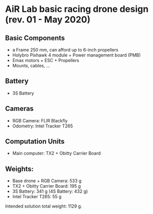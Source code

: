# AiR Lab basic racing drone design (rev. 01 - May 2020)

## Basic Components

- a Frame 250 mm, can afford up to 6-inch propellers
- Holybro Pixhawk 4 module + Power management board (PMB)
- Emax motors + ESC + Propellers
- Mounts, cables, ...

## Battery
- 3S Battery

## Cameras
- RGB Camera: FLIR Blackfly
- Odometry: Intel Tracker T265

## Computation Units

- Main computer: TX2 + Obitty Carrier Board

## Weights:

- Base drone + RGB Camera: 533 g
- TX2 + Obitty Carrier Board: 195 g
- 3S Battery: 341 g (4S Battery: 432 g)
- Intel Tracker T265: 55 g

Intended solution total weight: 1129 g.
